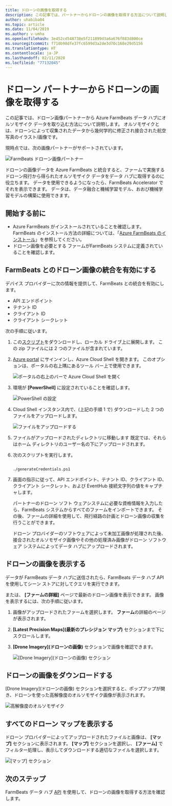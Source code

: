 ```yaml
---
title: ドローンの画像を取得する
description: この記事では、パートナーからドローンの画像を取得する方法について説明します。
author: uhabiba04
ms.topic: article
ms.date: 11/04/2019
ms.author: v-umha
ms.openlocfilehash: 3e452cd548738e5f211899d3a6a676f883d800ce
ms.sourcegitcommit: f718b98dfe37fc6599d3a2de3d70c168e29d5156
ms.translationtype: HT
ms.contentlocale: ja-JP
ms.lasthandoff: 02/11/2020
ms.locfileid: "77132045"
---
```

# <a name="get-drone-imagery-from-drone-partners"></a>ドローン パートナーからドローンの画像を取得する

この記事では、ドローン画像パートナーから Azure FarmBeats データ ハブにオルソモザイク データを取り込む方法について説明します。 オルソモザイクとは、ドローンによって収集されたデータから幾何学的に修正され接合された航空写真のイラスト/画像です。

現時点では、次の画像パートナーがサポートされています。

  ![FarmBeats ドローン画像パートナー](./media/get-drone-imagery-from-drone-partner/drone-partner-1.png)

ドローンの画像データを Azure FarmBeats と統合すると、ファームで実施するドローン飛行から得られたオルソモザイク データをデータ ハブに取得するのに役立ちます。 データを使用できるようになったら、FarmBeats Accelerator でそれを表示できます。 データは、データ融合と機械学習モデル、おおび機械学習モデルの構築に使用できます。

## <a name="before-you-begin"></a>開始する前に

  - Azure FarmBeats がインストールされていることを確認します。 FarmBeats のインストール方法の詳細については、「[Azure FarmBeats のインストール](install-azure-farmbeats.md)」を参照してください。
  - ドローン画像を必要とする ファームがFarmBeats システムに定義されていることを確認します。

## <a name="enable-drone-imagery-integration-with-farmbeats"></a>FarmBeats とのドローン画像の統合を有効にする

デバイス プロバイダーに次の情報を提供して、FarmBeats との統合を有効にします。
 - API エンドポイント
 - テナント ID
 - クライアント ID
 - クライアント シークレット

次の手順に従います。

1. この[スクリプト](https://aka.ms/farmbeatspartnerscript)をダウンロードし、ローカル ドライブ上に展開します。 この zip ファイルには 2 つのファイルが含まれています。
2. [Azure portal](https://portal.azure.com/) にサインインし、Azure Cloud Shell を開きます。 このオプションは、ポータルの右上隅にあるツール バー上で使用できます。

    ![ポータルの右上のバーで Azure Cloud Shell を開く](./media/get-drone-imagery-from-drone-partner/navigation-bar-1.png)

3. 環境が **[PowerShell]** に設定されていることを確認します。

    ![PowerShell の設定](./media/get-drone-imagery-from-drone-partner/power-shell-new-1.png)

4. Cloud Shell インスタンス内で、(上記の手順 1 で) ダウンロードした 2 つのファイルをアップロードします。

    ![ファイルをアップロードする](./media/get-drone-imagery-from-drone-partner/power-shell-two-1.png)

5. ファイルがアップロードされたディレクトリに移動します 既定では、それらはホーム ディレクトリのユーザー名の下にアップロードされます。
6. 次のスクリプトを実行します。

    ```azurepowershell-interactive 

    ./generateCredentials.ps1   

    ```

7. 画面の指示に従って、API エンドポイント、テナント ID、クライアント ID、クライアント シークレット、および EventHub 接続文字列の値をキャプチャします。

    パートナーのドローン ソフト ウェアシステムに必要な資格情報を入力したら、FarmBeats システムからすべてのファームをインポートできます。 その後、ファームの詳細を使用して、飛行経路の計画とドローン画像の収集を行うことができます。

    ドローン プロバイダーのソフトウェアによって未加工画像が処理された後、接合されたオルソモザイク画像やその他の処理済み画像がドローン ソフトウェア システムによってデータ ハブにアップロードされます。

## <a name="view-drone-imagery"></a>ドローンの画像を表示する

データが FarmBeats データ ハブに送信されたら、FarmBeats データ ハブ API を使用してシーン ストアに対してクエリを実行できます。

または、 **[ファームの詳細]** ページで最新のドローン画像を表示できます。 画像を表示するには、次の手順に従います。

1. 画像がアップロードされたファームを選択します。 **ファーム**の詳細のページが表示されます。
2. **[Latest Precision Maps]\(最新のプレシジョン マップ\)** セクションまで下にスクロールします。
3. **[Drone Imagery]\(ドローンの画像\)** セクションで画像を確認できます。

    ![[Drone Imagery]\(ドローンの画像\) セクション](./media/get-drone-imagery-from-drone-partner/drone-imagery-1.png)

## <a name="download-drone-imagery"></a>ドローンの画像をダウンロードする

[Drone Imagery]\(ドローンの画像\) セクションを選択すると、ポップアップが開き、ドローンを使った高解像度のオルソモザイク画像が表示されます。

![高解像度のオルソモザイク](./media/get-drone-imagery-from-drone-partner/download-drone-imagery-1.png)

## <a name="view-all-drone-maps"></a>すべてのドローン マップを表示する

ドローン プロバイダーによってアップロードされたファイルと画像は、 **[マップ]** セクションに表示されます。 **[マップ]** セクションを選択し、 **[ファーム]** でフィルター処理し、表示してダウンロードする適切なファイルを選択します。

  ![[マップ] セクション](./media/get-drone-imagery-from-drone-partner/view-drone-maps-1.png)

## <a name="next-steps"></a>次のステップ

FarmBeats データ ハブ [API](rest-api-in-azure-farmbeats.md) を使用して、ドローンの画像を取得する方法を確認します。
